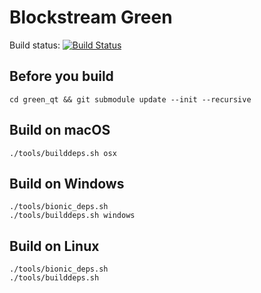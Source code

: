 # Blockstream Green

Build status: [![Build Status](https://travis-ci.org/Blockstream/green_qt.png?branch=master)](https://travis-ci.org/Blockstream/green_qt)

## Before you build

```
cd green_qt && git submodule update --init --recursive
```
## Build on macOS

```
./tools/builddeps.sh osx
```
## Build on Windows

```
./tools/bionic_deps.sh
./tools/builddeps.sh windows
```
## Build on Linux

```
./tools/bionic_deps.sh
./tools/builddeps.sh
```
